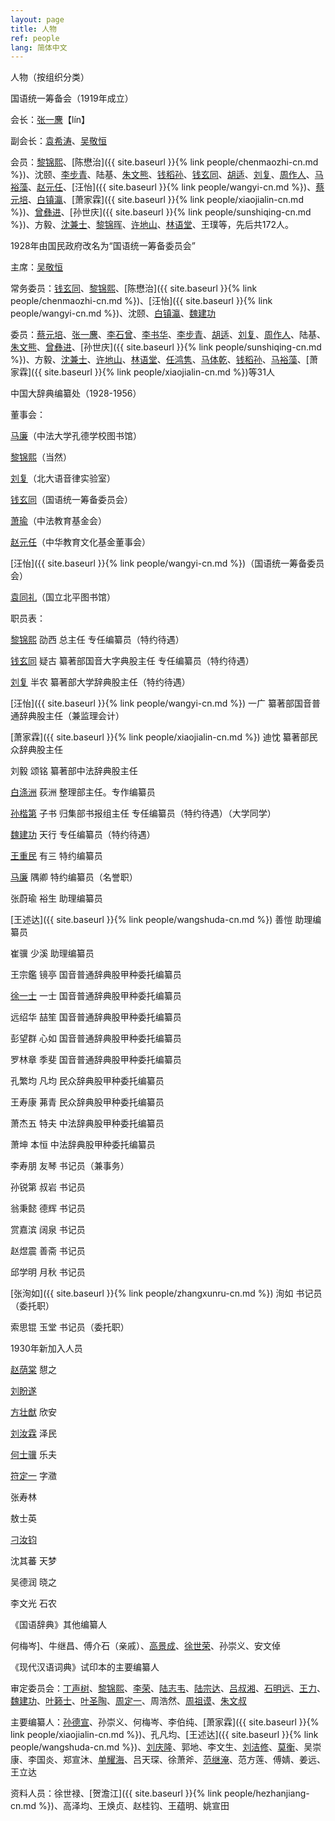 ```yaml
---
layout: page
title: 人物
ref: people
lang: 简体中文
---
```


人物（按组织分类）

国语统一筹备会（1919年成立）

会长：[张一麐](https://baike.baidu.com/item/张一麐)【lín】

副会长：[袁希涛](https://baike.baidu.com/item/袁希涛)、[吴敬恒](https://baike.baidu.com/item/吴敬恒)

会员：[黎锦熙](https://baike.baidu.com/item/黎锦熙)、[陈懋治]({{ site.baseurl }}{% link people/chenmaozhi-cn.md %})、沈颐、[李步青](https://baike.baidu.com/item/李步青)、陆基、[朱文熊](https://baike.baidu.com/item/朱文熊)、[钱稻孙](https://baike.baidu.com/item/钱稻孙)、[钱玄同](https://baike.baidu.com/item/钱玄同)、[胡适](https://baike.baidu.com/item/胡适)、[刘复](https://baike.baidu.com/item/刘复)、[周作人](https://baike.baidu.com/item/周作人)、[马裕藻](https://baike.baidu.com/item/马裕藻)、[赵元任](https://baike.baidu.com/item/赵元任)、[汪怡]({{ site.baseurl }}{% link people/wangyi-cn.md %})、[蔡元培](https://baike.baidu.com/item/蔡元培/119206)、[白镇瀛](https://baike.baidu.com/item/白涤洲)、[萧家霖]({{ site.baseurl }}{% link people/xiaojialin-cn.md %})、[曾彝进](https://baike.baidu.com/item/曾彝进)、[孙世庆]({{ site.baseurl }}{% link people/sunshiqing-cn.md %})、方毅、[沈兼士](https://baike.baidu.com/item/沈兼士)、[黎锦晖](https://baike.baidu.com/item/黎锦晖)、[许地山](https://baike.baidu.com/item/许地山)、[林语堂](https://baike.baidu.com/item/林语堂)、王璞等，先后共172人。

1928年由国民政府改名为“国语统一筹备委员会”

主席：[吴敬恒](https://baike.baidu.com/item/吴敬恒)

常务委员：[钱玄同](https://baike.baidu.com/item/钱玄同)、[黎锦熙](https://baike.baidu.com/item/黎锦熙)、[陈懋治]({{ site.baseurl }}{% link people/chenmaozhi-cn.md %})、[汪怡]({{ site.baseurl }}{% link people/wangyi-cn.md %})、沈颐、[白镇瀛](https://baike.baidu.com/item/白涤洲)、[魏建功](https://baike.baidu.com/item/魏建功/1116970)

委员：[蔡元培](https://baike.baidu.com/item/蔡元培/119206)、[张一麐](https://baike.baidu.com/item/张一麐)、[李石曾](https://baike.baidu.com/item/李石曾)、[李书华](https://baike.baidu.com/item/李书华)、[李步青](https://baike.baidu.com/item/李步青)、[胡适](https://baike.baidu.com/item/胡适)、[刘复](https://baike.baidu.com/item/刘复)、[周作人](https://baike.baidu.com/item/周作人)、陆基、[朱文熊](https://baike.baidu.com/item/朱文熊)、[曾彝进](https://baike.baidu.com/item/曾彝进)、[孙世庆]({{ site.baseurl }}{% link people/sunshiqing-cn.md %})、方毅、[沈兼士](https://baike.baidu.com/item/沈兼士)、[许地山](https://baike.baidu.com/item/许地山)、[林语堂](https://baike.baidu.com/item/林语堂)、[任鸿隽](https://baike.baidu.com/item/任鸿隽)、[马体乾](https://baike.baidu.com/item/马体乾)、[钱稻孙](https://baike.baidu.com/item/钱稻孙)、[马裕藻](https://baike.baidu.com/item/马裕藻)、[萧家霖]({{ site.baseurl }}{% link people/xiaojialin-cn.md %})等31人

中国大辞典编纂处（1928-1956）

董事会：

[马廉](https://baike.baidu.com/item/马廉)（中法大学孔德学校图书馆）

[黎锦熙](https://baike.baidu.com/item/黎锦熙)（当然）

[刘复](https://baike.baidu.com/item/刘复)（北大语音律实验室）

[钱玄同](https://baike.baidu.com/item/钱玄同)（国语统一筹备委员会）

[萧瑜](https://baike.baidu.com/item/萧瑜)（中法教育基金会）

[赵元任](https://baike.baidu.com/item/赵元任)（中华教育文化基金董事会）

[汪怡]({{ site.baseurl }}{% link people/wangyi-cn.md %})（国语统一筹备委员会）

[袁同礼](https://baike.baidu.com/item/袁同礼)（国立北平图书馆）

职员表：

[黎锦熙](https://baike.baidu.com/item/黎锦熙) 劭西 总主任 专任编纂员（特约待遇）

[钱玄同](https://baike.baidu.com/item/钱玄同) 疑古 纂著部国音大字典股主任 专任编纂员（特约待遇）

[刘复](https://baike.baidu.com/item/刘复) 半农 纂著部大学辞典股主任（特约待遇）

[汪怡]({{ site.baseurl }}{% link people/wangyi-cn.md %}) 一广 纂著部国音普通辞典股主任（兼监理会计）

[萧家霖]({{ site.baseurl }}{% link people/xiaojialin-cn.md %}) 迪忱 纂著部民众辞典股主任

刘毅 颂铭 纂著部中法辞典股主任

[白涤洲](https://baike.baidu.com/item/白涤洲) 荻洲 整理部主任。专作编纂员

[孙楷第](https://baike.baidu.com/item/孙楷第) 子书 归集部书报组主任 专任编纂员（特约待遇）（大学同学）

[魏建功](https://baike.baidu.com/item/魏建功/1116970) 天行 专任编纂员（特约待遇）

[王重民](https://baike.baidu.com/item/王重民) 有三 特约编纂员

[马廉](https://baike.baidu.com/item/马廉) 隅卿 特约编纂员（名誉职）

张蔚瑜 裕生 助理编纂员

[王述达]({{ site.baseurl }}{% link people/wangshuda-cn.md %}) 善愷 助理编纂员

崔骥 少溪 助理编纂员

王宗鑑 镜亭 国音普通辞典股甲种委托编纂员

[徐一士](https://baike.baidu.com/item/徐一士) 一士 国音普通辞典股甲种委托编纂员

远绍华 喆笙 国音普通辞典股甲种委托编纂员

彭望群 心如 国音普通辞典股甲种委托编纂员

罗林章 季斐 国音普通辞典股甲种委托编纂员

孔繁均 凡均 民众辞典股甲种委托编纂员

王寿康 茀青 民众辞典股甲种委托编纂员

萧杰五 特夫 中法辞典股甲种委托编纂员

萧坤 本恒 中法辞典股甲种委托编纂员

李寿朋 友琴 书记员（兼事务）

孙锐第 叔岩 书记员

翁秉懿 德辉 书记员

赏嘉滨 阔泉 书记员

赵煜震 善斋 书记员

邱学明 月秋 书记员

[张洵如]({{ site.baseurl }}{% link people/zhangxunru-cn.md %})  洵如 书记员（委托职）

索思锟 玉堂 书记员（委托职）

1930年新加入人员

[赵荫棠](https://baike.baidu.com/item/赵荫棠) 憇之

[刘盼遂](https://baike.baidu.com/item/刘盼遂)

[方壮猷](https://baike.baidu.com/item/方壮猷) 欣安

[刘汝霖](https://baike.baidu.com/item/刘汝霖) 泽民

[何士骥](https://baike.baidu.com/item/何士骥) 乐夫

[符定一](https://baike.baidu.com/item/符定一) 字瀓

张寿林

敖士英

[刁汝钧](https://baike.baidu.com/item/刁汝钧)

沈其蕃 天梦

吴德润 晓之

李文光 石农

《国语辞典》其他编纂人

何梅岑]、牛继昌、傅介石（亲戚）、[高景成](https://baike.baidu.com/item/高景成)、[徐世荣](https://baike.baidu.com/item/徐世荣/1142033)、孙崇义、安文倬

《现代汉语词典》试印本的主要编纂人

审定委员会：[丁声树](https://baike.baidu.com/item/丁声树)、[黎锦熙](https://baike.baidu.com/item/黎锦熙)、[李荣](https://baike.baidu.com/item/李荣/132357)、[陆志韦](https://baike.baidu.com/item/陆志韦)、[陆宗达](https://baike.baidu.com/item/陆宗达)、[吕叔湘](https://baike.baidu.com/item/吕叔湘)、[石明远](https://baike.baidu.com/item/石明远)、[王力](https://baike.baidu.com/item/王力/3888)、[魏建功](https://baike.baidu.com/item/魏建功/1116970)、[叶籁士](https://baike.baidu.com/item/叶籁士)、[叶圣陶](https://baike.baidu.com/item/叶圣陶)、[周定一](https://baike.baidu.com/item/周定一/5825154)、周浩然、[周祖谟](https://baike.baidu.com/item/周祖谟)、[朱文叔](https://baike.baidu.com/item/朱文叔)

主要编纂人：[孙德宣](https://baike.baidu.com/item/孙德宣)、孙崇义、何梅岑、李伯纯、[萧家霖]({{ site.baseurl }}{% link people/xiaojialin-cn.md %})、孔凡均、[王述达]({{ site.baseurl }}{% link people/wangshuda-cn.md %})、[刘庆隆](https://baike.baidu.com/item/刘庆隆)、郭地、李文生、[刘洁修](https://baike.baidu.com/item/刘洁修)、[莫衡](https://baike.baidu.com/item/莫衡/5404038)、吴崇康、李国炎、郑宣沐、[单耀海](https://baike.baidu.com/item/单耀海)、吕天琛、徐萧斧、[范继淹](https://baike.baidu.com/item/范继淹)、范方莲、傅婧、姜远、王立达

资料人员：徐世禄、[贺澹江]({{ site.baseurl }}{% link people/hezhanjiang-cn.md %})、高泽均、王焕贞、赵桂钧、王蕴明、姚宣田


